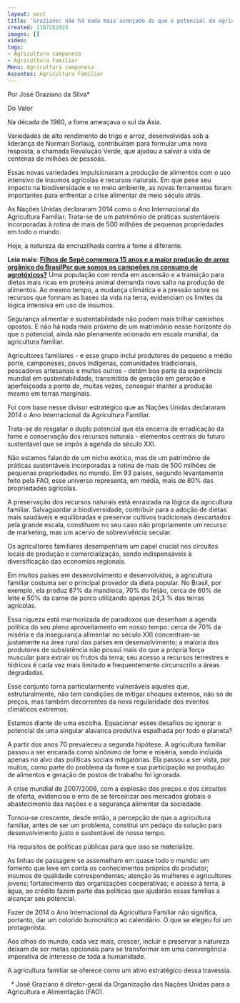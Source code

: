 ```yaml
---
layout: post
title: 'Graziano: não há nada mais avançado do que o potencial da agricultura familiar'
created: 1387282925
images: []
video: 
tags:
- Agricultura camponesa
- Agricultura Familiar
Menu: Agricultura camponesa
Assuntos: Agricultura Familiar
---
```



Por José Graziano da Silva\*

Do Valor

Na década de 1960, a fome ameaçava o sul da Ásia.


Variedades de alto rendimento de trigo e arroz, desenvolvidas sob a liderança de Norman Borlaug, contribuíram para formular uma nova resposta, a chamada Revolução Verde, que ajudou a salvar a vida de centenas de milhões de pessoas.


Essas novas variedades impulsionaram a produção de alimentos com o uso intensivo de insumos agrícolas e recursos naturais. Em que pese seu impacto na biodiversidade e no meio ambiente, as novas ferramentas foram importantes para enfrentar a crise alimentar de meio século atrás.


As Nações Unidas declararam 2014 como o Ano Internacional da Agricultura Familiar. Trata-se de um patrimônio de práticas sustentáveis incorporadas à rotina de mais de 500 milhões de pequenas propriedades em todo o mundo.


Hoje, a natureza da encruzilhada contra a fome é diferente.

**Leia mais:**
[**Filhos de Sepé comemora 15 anos e a maior produção de arroz orgânico do Brasil**](http://www.mst.org.br/node/15559)[**Por que somos os campeões no consumo de agrotóxicos?**](http://www.mst.org.br/node/15564)
Uma população com renda em ascensão e a transição para dietas mais ricas em proteína animal demanda novo salto na produção de alimentos. Ao mesmo tempo, a mudança climática e a pressão sobre os recursos que formam as bases da vida na terra, evidenciam os limites da lógica intensiva em uso de insumos.


Segurança alimentar e sustentabilidade não podem mais trilhar caminhos opostos. E não há nada mais próximo de um matrimônio nesse horizonte do que o potencial, ainda não plenamente acionado em escala mundial, da agricultura familiar.


Agricultores familiares - e esse grupo inclui produtores de pequeno e médio porte, camponeses, povos indígenas, comunidades tradicionais, pescadores artesanais e muitos outros - detém boa parte da experiência mundial em sustentabilidade, transmitida de geração em geração e aperfeiçoada a ponto de, muitas vezes, conseguir manter a produção mesmo em terras marginais.


Foi com base nesse divisor estratégico que as Nações Unidas declararam 2014 o Ano Internacional da Agricultura Familiar.


Trata-se de resgatar o duplo potencial que ela encerra de erradicação da fome e conservação dos recursos naturais - elementos centrais do futuro sustentável que se impôs à agenda do século XXI.


Não estamos falando de um nicho exótico, mas de um patrimônio de práticas sustentáveis incorporadas à rotina de mais de 500 milhões de pequenas propriedades no mundo. Em 93 países, segundo levantamento feito pela FAO, esse universo representa, em média, mais de 80% das propriedades agrícolas.


A preservação dos recursos naturais está enraizada na lógica da agricultura familiar. Salvaguardar a biodiversidade, contribuir para a adoção de dietas mais saudáveis e equilibradas e preservar cultivos tradicionais descartados pela grande escala, constituem no seu caso não propriamente um recurso de marketing, mas um acervo de sobrevivência secular.


Os agricultores familiares desempenham um papel crucial nos circuitos locais de produção e comercialização, sendo indispensáveis à diversificação das economias regionais.


Em muitos países em desenvolvimento e desenvolvidos, a agricultura familiar costuma ser o principal provedor da dieta popular. No Brasil, por exemplo, ela produz 87% da mandioca, 70% do feijão, cerca de 60% de leite e 50% da carne de porco utilizando apenas 24,3 % das terras agrícolas.


Essa riqueza está marmorizada de paradoxos que desenham a agenda política do seu pleno aproveitamento em nosso tempo: cerca de 70% da miséria e da insegurança alimentar no século XXI concentram-se justamente na área rural dos países em desenvolvimento; a maioria dos produtores de subsistência não possui mais do que a própria força muscular para extrair os frutos da terra; seu acesso a recursos terrestres e hídricos é cada vez mais limitado e frequentemente circunscrito a áreas degradadas.


Esse conjunto torna particularmente vulneráveis aqueles que, estruturalmente, não tem condições de mitigar choques externos, não só de preços, mas também decorrentes da nova regularidade dos eventos climáticos extremos.


Estamos diante de uma escolha. Equacionar esses desafios ou ignorar o potencial de uma singular alavanca produtiva espalhada por todo o planeta?


A partir dos anos 70 prevaleceu a segunda hipótese. A agricultura familiar passou a ser encarada como sinônimo de fome e miséria, sendo incluída apenas no alvo das políticas sociais mitigatórias. Ela passou a ser vista, por muitos, como parte do problema da fome e sua participação na produção de alimentos e geração de postos de trabalho foi ignorada.


A crise mundial de 2007/2008, com a explosão dos preços e dos circuitos de oferta, evidenciou o erro de se terceirizar aos mercados globais o abastecimento das nações e a segurança alimentar da sociedade.


Tornou-se crescente, desde então, a percepção de que a agricultura familiar, antes de ser um problema, constitui um pedaço da solução para desenvolvimento justo e sustentável de nosso tempo.


Há requisitos de políticas públicas para que isso se materialize.


As linhas de passagem se assemelham em quase todo o mundo: um fomento que leve em conta os conhecimentos próprios do produtor; insumos de qualidade correspondentes; atenção às mulheres e agricultores jovens; fortalecimento das organizações cooperativas; e acesso à terra, à água, ao crédito fazem parte das políticas que ajudarão essas famílias a alcançar seu potencial.


Fazer de 2014 o Ano Internacional da Agricultura Familiar não significa, portanto, dar um colorido burocrático ao calendário. O que se elegeu foi um protagonista.


Aos olhos do mundo, cada vez mais, crescer, incluir e preservar a natureza deixam de ser metas opcionais para se transformar em uma convergência imperativa de interesse de toda a humanidade.


A agricultura familiar se oferece como um ativo estratégico dessa travessia.

 
\* José Graziano é diretor-geral da Organização das Nações  Unidas para a Agricultura e Alimentação (FAO).
 
 
